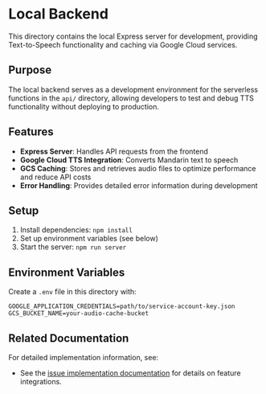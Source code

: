 # Local Backend

This directory contains the local Express server for development, providing Text-to-Speech functionality and caching via Google Cloud services.

## Purpose

The local backend serves as a development environment for the serverless functions in the `api/` directory, allowing developers to test and debug TTS functionality without deploying to production.

## Features

- **Express Server**: Handles API requests from the frontend
- **Google Cloud TTS Integration**: Converts Mandarin text to speech
- **GCS Caching**: Stores and retrieves audio files to optimize performance and reduce API costs
- **Error Handling**: Provides detailed error information during development

## Setup

1. Install dependencies: `npm install`
2. Set up environment variables (see below)
3. Start the server: `npm run server`

## Environment Variables

Create a `.env` file in this directory with:

```
GOOGLE_APPLICATION_CREDENTIALS=path/to/service-account-key.json
GCS_BUCKET_NAME=your-audio-cache-bucket
```

## Related Documentation

For detailed implementation information, see:

- See the [issue implementation documentation](../docs/issue-implementation/) for details on feature integrations.
